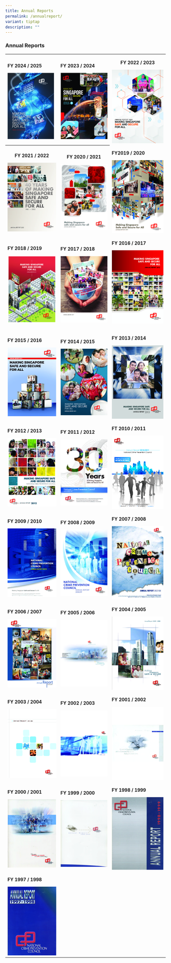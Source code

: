 ```yaml
---
title: Annual Reports
permalink: /annualreport/
variant: tiptap
description: ""
---
```

<h3>Annual Reports</h3>
<table style="minWidth: 75px">
<colgroup>
<col>
<col>
<col>
</colgroup>
<tbody>
<tr>
<td rowspan="1" colspan="1">
<p><strong>FY 2024 / 2025</strong>
</p><a class="isomer-image-wrapper" href="https://appdev.ifdemo.com/ncpcorgsg/downloads/ar/NCPC_AR2025.pdf"><img style="width: 96%;" height="auto" width="100%" alt="" src="/images/Publications/Annual Reports Cover Page/AR24.jpg"></a>
</td>
<td rowspan="1" colspan="1">
<p><strong>FY 2023 / 2024</strong>
</p><a class="isomer-image-wrapper" href="https://appdev.ifdemo.com/ncpcorgsg/downloads/ar/NCPC_AR2023_Final.pdf"><img style="width: 100%" height="auto" width="100%" alt="" src="/images/Publications/Annual Reports Cover Page/AR2324.jpg"></a>
</td>
<th rowspan="1" colspan="1">
<p>FY 2022 / 2023</p><a class="isomer-image-wrapper" href="https://appdev.ifdemo.com/ncpcorgsg/downloads/ar/NCPC_AR2023_Online.pdf"><img style="width: 100%" height="auto" width="100%" alt="" src="/images/Publications/Annual Reports Cover Page/AR22.jpg"></a>
</th>
</tr>
<tr>
<th rowspan="1" colspan="1">
<p>FY 2021 / 2022</p><a class="isomer-image-wrapper" href="https://appdev.ifdemo.com/ncpcorgsg/downloads/ar/NCPC_AR2022_Online.pdf"><img style="width: 100%" height="auto" width="100%" alt="" src="/images/Publications/Annual Reports Cover Page/AR21.jpg"></a>
</th>
<th rowspan="1" colspan="1">
<p>FY 2020 / 2021</p><a class="isomer-image-wrapper" href="https://appdev.ifdemo.com/ncpcorgsg/downloads/ar/annual_2021_3.pdf"><img style="width: 100%" height="auto" width="100%" alt="" src="/images/Publications/Annual Reports Cover Page/AR20.jpg"></a>
</th>
<td rowspan="1" colspan="1">
<p><strong>FY2019 / 2020</strong>
</p><a class="isomer-image-wrapper" href="https://appdev.ifdemo.com/ncpcorgsg/downloads/ar/annual_2020.pdf"><img style="width: 100%;" height="auto" width="100%" alt="" src="/images/Publications/Annual Reports Cover Page/AR19.jpg"></a>
</td>
</tr>
<tr>
<td rowspan="1" colspan="1">
<p><strong>FY 2018 / 2019</strong>
</p><a class="isomer-image-wrapper" href="https://appdev.ifdemo.com/ncpcorgsg/downloads/ar/annual_2019.pdf"><img style="width: 100%" height="auto" width="100%" alt="" src="/images/Publications/Annual Reports Cover Page/AR18__1_.jpg"></a>
</td>
<td rowspan="1" colspan="1">
<p><strong>FY 2017 / 2018</strong>
</p><a class="isomer-image-wrapper" href="https://appdev.ifdemo.com/ncpcorgsg/downloads/ar/annual_2017.pdf"><img style="width: 100%" height="auto" width="100%" alt="" src="/images/Publications/Annual Reports Cover Page/AR17.jpg"></a>
</td>
<td rowspan="1" colspan="1">
<p><strong>FY 2016 / 2017</strong>
</p><a class="isomer-image-wrapper" href="https://appdev.ifdemo.com/ncpcorgsg/downloads/ar/NCPC%20AR2016%20FA.pdf"><img style="width: 100%;" height="auto" width="100%" alt="" src="/images/Publications/Annual Reports Cover Page/AR16.jpg"></a>
<p></p>
</td>
</tr>
<tr>
<td rowspan="1" colspan="1">
<p><strong>FY 2015 / 2016</strong>
</p><a class="isomer-image-wrapper" href="https://appdev.ifdemo.com/ncpcorgsg/downloads/ar/annual_2016.pdf"><img style="width: 100%" height="auto" width="100%" alt="" src="/images/Publications/Annual Reports Cover Page/AR15.jpg"></a>
</td>
<td rowspan="1" colspan="1">
<p><strong>FY 2014 / 2015</strong>
</p><a class="isomer-image-wrapper" href="https://appdev.ifdemo.com/ncpcorgsg/downloads/ar/annual_2015.pdf"><img style="width: 100%" height="auto" width="100%" alt="" src="/images/Publications/Annual Reports Cover Page/AR14.jpg"></a>
</td>
<td rowspan="1" colspan="1">
<p><strong>FY 2013 / 2014</strong>
</p><a class="isomer-image-wrapper" href="https://appdev.ifdemo.com/ncpcorgsg/downloads/ar/annual_2014.pdf"><img style="width: 100%;" height="auto" width="100%" alt="" src="/images/Publications/Annual Reports Cover Page/AR13.jpg"></a>
</td>
</tr>
<tr>
<td rowspan="1" colspan="1">
<p><strong>FY 2012 / 2013</strong>
</p><a class="isomer-image-wrapper" href="https://appdev.ifdemo.com/ncpcorgsg/downloads/ar/annual_2013.pdf"><img style="width: 100%" height="auto" width="100%" alt="" src="/images/Publications/Annual Reports Cover Page/AR12.jpg"></a>
</td>
<td rowspan="1" colspan="1">
<p><strong>FY 2011 / 2012</strong>
</p><a class="isomer-image-wrapper" href="https://appdev.ifdemo.com/ncpcorgsg/downloads/ar/annual_2012.pdf"><img style="width: 100%" height="auto" width="100%" alt="" src="/images/Publications/Annual Reports Cover Page/AR11.jpg"></a>
</td>
<td rowspan="1" colspan="1">
<p><strong>FT 2010 / 2011</strong>
</p><a class="isomer-image-wrapper" href="https://appdev.ifdemo.com/ncpcorgsg/downloads/ar/annual_2011.pdf"><img style="width: 100%;" height="auto" width="100%" alt="" src="/images/Publications/Annual Reports Cover Page/AR10.jpg"></a>
</td>
</tr>
<tr>
<td rowspan="1" colspan="1">
<p><strong>FY 2009 / 2010</strong>
</p><a class="isomer-image-wrapper" href="https://appdev.ifdemo.com/ncpcorgsg/downloads/ar/annual_2010.pdf"><img style="width: 100%" height="auto" width="100%" alt="" src="/images/Publications/Annual Reports Cover Page/AR09.jpg"></a>
</td>
<td rowspan="1" colspan="1">
<p><strong>FY 2008 / 2009</strong>
</p><a class="isomer-image-wrapper" href="https://appdev.ifdemo.com/ncpcorgsg/downloads/ar/annual_2009.pdf"><img style="width: 100%" height="auto" width="100%" alt="" src="/images/Publications/Annual Reports Cover Page/AR08.jpg"></a>
</td>
<td rowspan="1" colspan="1">
<p><strong>FY 2007 / 2008</strong>
</p><a class="isomer-image-wrapper" href="https://appdev.ifdemo.com/ncpcorgsg/downloads/ar/annual_2008.pdf"><img style="width: 100%;" height="auto" width="100%" alt="" src="/images/Publications/Annual Reports Cover Page/AR07.jpg"></a>
</td>
</tr>
<tr>
<td rowspan="1" colspan="1">
<p><strong>FY 2006 / 2007</strong>
</p><a class="isomer-image-wrapper" href="https://appdev.ifdemo.com/ncpcorgsg/downloads/ar/annual_2007.pdf"><img style="width: 100%" height="auto" width="100%" alt="" src="/images/Publications/Annual Reports Cover Page/AR06.jpg"></a>
</td>
<td rowspan="1" colspan="1">
<p><strong>FY 2005 / 2006</strong>
</p><a class="isomer-image-wrapper" href="https://appdev.ifdemo.com/ncpcorgsg/downloads/ar/annual_2006.pdf"><img style="width: 100%" height="auto" width="100%" alt="" src="/images/Publications/Annual Reports Cover Page/AR05__01_.jpg"></a>
</td>
<td rowspan="1" colspan="1">
<p><strong>FY 2004 / 2005</strong>
</p><a class="isomer-image-wrapper" href="https://appdev.ifdemo.com/ncpcorgsg/downloads/ar/annual_2005.pdf"><img style="width: 100%" height="auto" width="100%" alt="" src="/images/Publications/Annual Reports Cover Page/AR04.jpg"></a>
</td>
</tr>
<tr>
<td rowspan="1" colspan="1">
<p><strong>FY 2003 / 2004</strong>
</p><a class="isomer-image-wrapper" href="https://appdev.ifdemo.com/ncpcorgsg/downloads/ar/annual_2004.pdf"><img style="width: 100%" height="auto" width="100%" alt="" src="/images/Publications/Annual Reports Cover Page/AR03.jpg"></a>
</td>
<td rowspan="1" colspan="1">
<p><strong>FY 2002 / 2003</strong>
</p><a class="isomer-image-wrapper" href="https://appdev.ifdemo.com/ncpcorgsg/downloads/ar/annual_2003.pdf"><img style="width: 100%" height="auto" width="100%" alt="" src="/images/Publications/Annual Reports Cover Page/AR02__1_.jpg"></a>
</td>
<td rowspan="1" colspan="1">
<p><strong>FY 2001 / 2002</strong>
</p><a class="isomer-image-wrapper" href="https://appdev.ifdemo.com/ncpcorgsg/downloads/ar/annual_2002.pdf"><img style="width: 100%" height="auto" width="100%" alt="" src="/images/Publications/Annual Reports Cover Page/AR01.jpg"></a>
</td>
</tr>
<tr>
<td rowspan="1" colspan="1">
<p><strong>FY 2000 / 2001</strong>
</p><a class="isomer-image-wrapper" href="https://appdev.ifdemo.com/ncpcorgsg/downloads/ar/annual_2001.pdf"><img style="width: 100%" height="auto" width="100%" alt="" src="/images/Publications/Annual Reports Cover Page/AR00.jpg"></a>
</td>
<td rowspan="1" colspan="1">
<p><strong>FY 1999 / 2000</strong>
</p><a class="isomer-image-wrapper" href="https://appdev.ifdemo.com/ncpcorgsg/downloads/ar/annual_2000.pdf"><img style="width: 100%" height="auto" width="100%" alt="" src="/images/Publications/Annual Reports Cover Page/AR99.jpg"></a>
</td>
<td rowspan="1" colspan="1">
<p><strong>FY 1998 / 1999</strong>
</p><a class="isomer-image-wrapper" href="https://appdev.ifdemo.com/ncpcorgsg/downloads/ar/annual_1999.pdf"><img style="width: 100%" height="auto" width="100%" alt="" src="/images/Publications/Annual Reports Cover Page/AR98.jpg"></a>
</td>
</tr>
<tr>
<td rowspan="1" colspan="1">
<p><strong>FY 1997 / 1998</strong>
</p><a class="isomer-image-wrapper" href="https://appdev.ifdemo.com/ncpcorgsg/downloads/ar/annual_1998.pdf"><img style="width: 100%" height="auto" width="100%" alt="" src="/images/Publications/Annual Reports Cover Page/AR97.jpg"></a>
</td>
<td rowspan="1" colspan="1">
<p></p>
</td>
<td rowspan="1" colspan="1">
<p></p>
</td>
</tr>
</tbody>
</table>
<blockquote>
<p></p>
</blockquote>
<p></p>